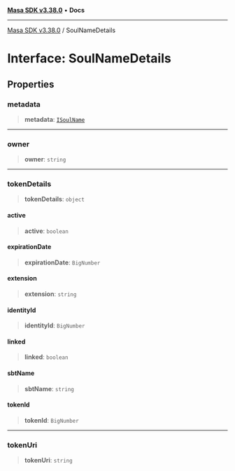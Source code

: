 [**Masa SDK v3.38.0**](../README.md) • **Docs**

***

[Masa SDK v3.38.0](../globals.md) / SoulNameDetails

# Interface: SoulNameDetails

## Properties

### metadata

> **metadata**: [`ISoulName`](ISoulName.md)

***

### owner

> **owner**: `string`

***

### tokenDetails

> **tokenDetails**: `object`

#### active

> **active**: `boolean`

#### expirationDate

> **expirationDate**: `BigNumber`

#### extension

> **extension**: `string`

#### identityId

> **identityId**: `BigNumber`

#### linked

> **linked**: `boolean`

#### sbtName

> **sbtName**: `string`

#### tokenId

> **tokenId**: `BigNumber`

***

### tokenUri

> **tokenUri**: `string`
